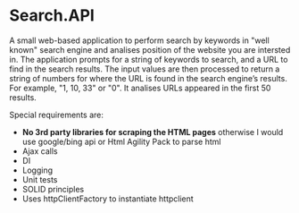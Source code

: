 # Search.API

A small web-based application to perform search by keywords in "well known" search engine and analises position of the website you are intersted in. The application prompts for a string of keywords to search, and a URL to find in the search results. The input values are then processed to return a string of numbers for where the URL is found in the search engine’s results.
For example, "1, 10, 33" or "0".
It analises URLs appeared in the first 50 results.

Special requirements are:
  * **No 3rd party libraries for scraping the HTML pages** otherwise I would use google/bing api or Html Agility Pack to parse html
  * Ajax calls
  * DI
  * Logging 
  * Unit tests
  * SOLID principles
  * Uses httpClientFactory to instantiate httpclient
